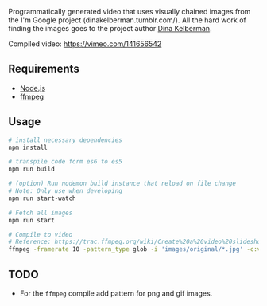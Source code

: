 
Programmatically generated video that uses visually chained images from the I'm Google project (dinakelberman.tumblr.com/). All the hard work of finding the images goes to the project author [Dina Kelberman](http://dinakelberman.com/).

Compiled video: https://vimeo.com/141656542

## Requirements
- [Node.js](https://nodejs.org/en/)
- [ffmpeg](https://www.ffmpeg.org/)

## Usage
```bash
# install necessary dependencies
npm install

# transpile code form es6 to es5
npm run build

# (option) Run nodemon build instance that reload on file change
# Note: Only use when developing
npm run start-watch

# Fetch all images
npm run start

# Compile to video
# Reference: https://trac.ffmpeg.org/wiki/Create%20a%20video%20slideshow%20from%20images
ffmpeg -framerate 10 -pattern_type glob -i 'images/original/*.jpg' -c:v libx264 -pix_fmt yuv420p out.mp4
```

## TODO
- For the `ffmpeg` compile add pattern for png and gif images.
